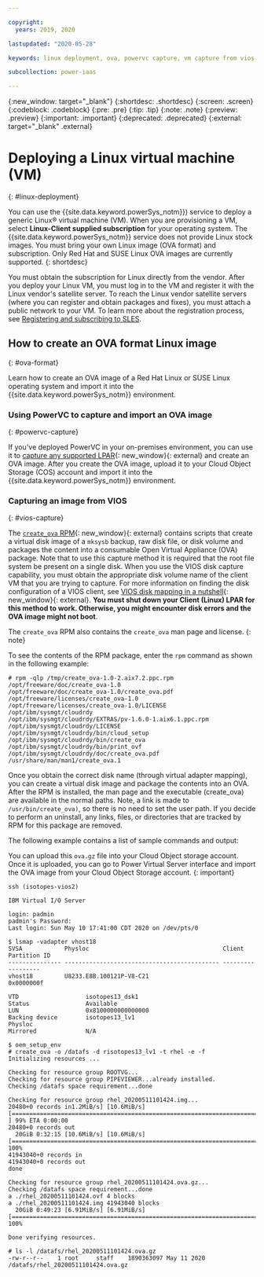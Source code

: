 ```yaml
---

copyright:
  years: 2019, 2020

lastupdated: "2020-05-28"

keywords: linux deployment, ova, powervc capture, vm capture from vios

subcollection: power-iaas

---
```


{:new_window: target="_blank"}
{:shortdesc: .shortdesc}
{:screen: .screen}
{:codeblock: .codeblock}
{:pre: .pre}
{:tip: .tip}
{:note: .note}
{:preview: .preview}
{:important: .important}
{:deprecated: .deprecated}
{:external: target="_blank" .external}

# Deploying a Linux virtual machine (VM)
{: #linux-deployment}

You can use the {{site.data.keyword.powerSys_notm}}) service to deploy a generic Linux&reg; virtual machine (VM). When you are provisioning a VM, select **Linux-Client supplied subscription** for your operating system. The {{site.data.keyword.powerSys_notm}} service does not provide Linux stock images. You must bring your own Linux image (OVA format) and subscription. Only Red Hat and SUSE Linux OVA images are currently supported.
{: shortdesc}

You must obtain the subscription for Linux directly from the vendor. After you deploy your Linux VM, you must log in to the VM and register it with the Linux vendor's satellite server. To reach the Linux vendor satellite servers (where you can register and obtain packages and fixes), you must attach a public network to your VM. To learn more about the registration process, see [Registering and subscribing to SLES](/docs/power-iaas?topic=power-iaas-using-linux).

## How to create an OVA format Linux image
{: #ova-format}

Learn how to create an OVA image of a Red Hat Linux or SUSE Linux operating system and import it into the {{site.data.keyword.powerSys_notm}} environment.

### Using PowerVC to capture and import an OVA image
{: #powervc-capture}

If you've deployed PowerVC in your on-premises environment, you can use it to [capture any supported LPAR](https://www.ibm.com/support/knowledgecenter/en/SSXK2N_1.4.0/com.ibm.powervc.standard.help.doc/powervc_capturing_hmc.html){: new_window}{: external} and create an OVA image. After you create the OVA image, upload it to your Cloud Object Storage (COS) account and import it into the {{site.data.keyword.powerSys_notm}} environment.

### Capturing an image from VIOS
{: #vios-capture}

The [`create_ova` RPM](https://cloud.ibm.com/media/docs/downloads/create_ova-1.0-2.aix7.2.ppc.rpm){: new_window}{: external} contains scripts that create a virtual disk image of a `mksysb` backup, raw disk file, or disk volume and packages the content into a consumable Open Virtual Appliance (OVA) package. Note that to use this capture method it is required that the root file system be present on a single disk. When you use the VIOS disk capture capability, you must obtain the appropriate disk volume name of the client VM that you are trying to capture. For more information on finding the disk configuration of a VIOS client, see [VIOS disk mapping in a nutshell](https://developer.ibm.com/technologies/systems/articles/au-viosmapping/){: new_window}{: external}. **You must shut down your Client (Linux) LPAR for this method to work. Otherwise, you might encounter disk errors and the OVA image might not boot**.

The `create_ova` RPM also contains the `create_ova` man page and license.
{: note}

To see the contents of the RPM package, enter the `rpm` command as shown in the following example:

```
# rpm -qlp /tmp/create_ova-1.0-2.aix7.2.ppc.rpm
/opt/freeware/doc/create_ova-1.0
/opt/freeware/doc/create_ova-1.0/create_ova.pdf
/opt/freeware/licenses/create_ova-1.0
/opt/freeware/licenses/create_ova-1.0/LICENSE
/opt/ibm/sysmgt/cloudrdy
/opt/ibm/sysmgt/cloudrdy/EXTRAS/pv-1.6.0-1.aix6.1.ppc.rpm
/opt/ibm/sysmgt/cloudrdy/LICENSE
/opt/ibm/sysmgt/cloudrdy/bin/cloud_setup
/opt/ibm/sysmgt/cloudrdy/bin/create_ova
/opt/ibm/sysmgt/cloudrdy/bin/print_ovf
/opt/ibm/sysmgt/cloudrdy/doc/create_ova.pdf
/usr/share/man/man1/create_ova.1
```

Once you obtain the correct disk name (through virtual adapter mapping), you can create a virtual disk image and package the contents into an OVA. After the RPM is installed, the man page and the executable (create_ova) are available in the normal paths. Note, a link is made to `/usr/bin/create_ova)`, so there is no need to set the user path. If you decide to perform an uninstall, any links, files, or directories that are tracked by RPM for this package are removed.

The following example contains a list of sample commands and output:

You can upload this `ova.gz` file into your Cloud Object storage account. Once it is uploaded, you can go to Power Virtual Server interface and import the OVA image from your Cloud Object Storage account.
{: important}

```
ssh (isotopes-vios2)

IBM Virtual I/O Server

login: padmin
padmin's Password:
Last login: Sun May 10 17:41:00 CDT 2020 on /dev/pts/0

$ lsmap -vadapter vhost18
SVSA            Physloc                                      Client Partition ID
--------------- -------------------------------------------- ------------------
vhost18         U8233.E8B.100121P-V8-C21                     0x0000000f

VTD                   isotopes13_dsk1
Status                Available
LUN                   0x8100000000000000
Backing device        isotopes13_lv1
Physloc
Mirrored              N/A

$ oem_setup_env
# create_ova -o /datafs -d risotopes13_lv1 -t rhel -e -f
Initializing resources ...

Checking for resource group ROOTVG...
Checking for resource group PIPEVIEWER...already installed.
Checking /datafs space requirement...done

Checking for resource group rhel_20200511101424.img...
20480+0 records in1.2MiB/s] [10.6MiB/s] [=======================================================================> ] 99% ETA 0:00:00
20480+0 records out
  20GiB 0:32:15 [10.6MiB/s] [10.6MiB/s] [=======================================================================>] 100%
41943040+0 records in
41943040+0 records out
done

Checking for resource group rhel_20200511101424.ova.gz...
Checking /datafs space requirement...done
a ./rhel_20200511101424.ovf 4 blocks
a ./rhel_20200511101424.img 41943040 blocks
  20GiB 0:49:23 [6.91MiB/s] [6.91MiB/s] [=======================================================================>] 100%

Done verifying resources.

# ls -l /datafs/rhel_20200511101424.ova.gz
-rw-r--r--    1 root     staff    1890363097 May 11 2020  /datafs/rhel_20200511101424.ova.gz
```
